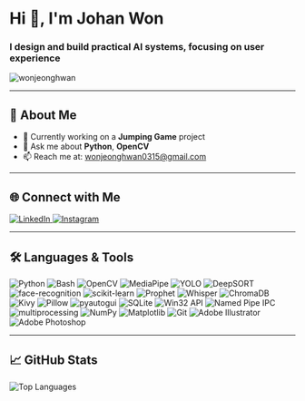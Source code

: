 <h1 align="left">Hi 👋, I'm Johan Won</h1>
<h3 align="left">I design and build practical AI systems, focusing on user experience</h3>

<p align="left">
  <img src="https://komarev.com/ghpvc/?username=wonjeonghwan&label=Profile%20views&color=0e75b6&style=flat" alt="wonjeonghwan" />
</p>

---

## 🚀 About Me
- 🔭 Currently working on a **Jumping Game** project
- 💬 Ask me about **Python**, **OpenCV**
- 📫 Reach me at: [wonjeonghwan0315@gmail.com](mailto:wonjeonghwan0315@gmail.com)

---

## 🌐 Connect with Me
<p align="left">
  <a href="https://linkedin.com/in/jeonghwan-won-223961193" target="_blank">
    <img src="https://img.shields.io/badge/LinkedIn-0A66C2?style=flat&logo=linkedin&logoColor=white" alt="LinkedIn" />
  </a>
  <a href="https://instagram.com/for3miracle" target="_blank">
    <img src="https://img.shields.io/badge/Instagram-E4405F?style=flat&logo=instagram&logoColor=white" alt="Instagram" />
  </a>
</p>

---

## 🛠️ Languages & Tools
<p align="left"> <!-- Languages --> 
  <img src="https://img.shields.io/badge/Python-3776AB?style=flat&logo=python&logoColor=white" alt="Python" /> 
  <img src="https://img.shields.io/badge/Bash-4EAA25?style=flat&logo=gnubash&logoColor=white" alt="Bash" /> <!-- Vision --> 
  <img src="https://img.shields.io/badge/OpenCV-5C3EE8?style=flat&logo=opencv&logoColor=white" alt="OpenCV" /> 
  <img src="https://img.shields.io/badge/MediaPipe-FFCC00?style=flat&logo=google&logoColor=black" alt="MediaPipe" /> 
  <img src="https://img.shields.io/badge/YOLO-00FFFF?style=flat&logo=yolo&logoColor=black" alt="YOLO" /> 
  <img src="https://img.shields.io/badge/DeepSORT-4A90E2?style=flat&logoColor=white" alt="DeepSORT" /> 
  <img src="https://img.shields.io/badge/face--recognition-7E57C2?style=flat&logo=face&logoColor=white" alt="face-recognition" /> <!-- AI / ML --> 
  <img src="https://img.shields.io/badge/scikit--learn-F7931E?style=flat&logo=scikit-learn&logoColor=white" alt="scikit-learn" /> 
  <img src="https://img.shields.io/badge/Prophet-00A651?style=flat&logo=meta&logoColor=white" alt="Prophet" /> 
  <img src="https://img.shields.io/badge/Whisper-8A2BE2?style=flat&logo=openai&logoColor=white" alt="Whisper" /> 
  <img src="https://img.shields.io/badge/ChromaDB-1A1A1A?style=flat&logo=sqlite&logoColor=white" alt="ChromaDB" /> <!-- UI / Frontend --> 
  <img src="https://img.shields.io/badge/Kivy-FF6F00?style=flat&logo=python&logoColor=white" alt="Kivy" /> 
  <img src="https://img.shields.io/badge/PIL-E34F26?style=flat&logo=python&logoColor=white" alt="Pillow" /> 
  <img src="https://img.shields.io/badge/pyautogui-3776AB?style=flat&logo=python&logoColor=white" alt="pyautogui" /> <!-- DB --> 
  <img src="https://img.shields.io/badge/SQLite-003B57?style=flat&logo=sqlite&logoColor=white" alt="SQLite" /> <!-- IPC / System --> 
  <img src="https://img.shields.io/badge/Win32--API-0078D6?style=flat&logo=windows&logoColor=white" alt="Win32 API" /> 
  <img src="https://img.shields.io/badge/Named%20Pipe-008080?style=flat&logo=code&logoColor=white" alt="Named Pipe IPC" /> 
  <img src="https://img.shields.io/badge/multiprocessing-616161?style=flat&logo=python&logoColor=white" alt="multiprocessing" /> <!-- Others --> 
  <img src="https://img.shields.io/badge/NumPy-013243?style=flat&logo=numpy&logoColor=white" alt="NumPy" /> 
  <img src="https://img.shields.io/badge/Matplotlib-11557C?style=flat&logo=plotly&logoColor=white" alt="Matplotlib" /> 
  <img src="https://img.shields.io/badge/Git-F05032?style=flat&logo=git&logoColor=white" alt="Git" /> 
  <img src="https://img.shields.io/badge/Adobe%20Illustrator-FF9A00?style=flat&logo=adobe-illustrator&logoColor=white" alt="Adobe Illustrator" /> 
  <img src="https://img.shields.io/badge/Adobe%20Photoshop-31A8FF?style=flat&logo=adobe-photoshop&logoColor=white" alt="Adobe Photoshop" /> </p>

---

## 📈 GitHub Stats
<p align="left">
  <img src="https://github-readme-stats.vercel.app/api/top-langs/?username=wonjeonghwan&layout=compact&theme=default" alt="Top Languages" />
</p>
